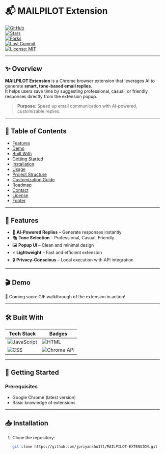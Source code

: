 # 📬 MAILPILOT Extension

[![GitHub](https://img.shields.io/badge/GitHub-jpriyanshu171-181717?logo=github)](https://github.com/jpriyanshu171)  
[![Stars](https://img.shields.io/github/stars/jpriyanshu171/MAILPILOT-EXTENSION?style=social)](https://github.com/jpriyanshu171/MAILPILOT-EXTENSION/stargazers)  
[![Forks](https://img.shields.io/github/forks/jpriyanshu171/MAILPILOT-EXTENSION?style=social)](https://github.com/jpriyanshu171/MAILPILOT-EXTENSION/forks)  
[![Last Commit](https://img.shields.io/github/last-commit/jpriyanshu171/MAILPILOT-EXTENSION?color=gold)](https://github.com/jpriyanshu171/MAILPILOT-EXTENSION/commits/main)  
[![License: MIT](https://img.shields.io/badge/license-MIT-green)](LICENSE)

---

## ✨ Overview

**MAILPILOT Extension** is a Chrome browser extension that leverages AI to generate **smart, tone-based email replies**.  
It helps users save time by suggesting professional, casual, or friendly responses directly from the extension popup.

> **Purpose**: Speed up email communication with AI-powered, customizable replies.

---

## 📑 Table of Contents

- [Features](#features)
- [Demo](#demo)
- [Built With](#built-with)
- [Getting Started](#getting-started)
- [Installation](#installation)
- [Usage](#usage)
- [Project Structure](#project-structure)
- [Customization Guide](#customization-guide)
- [Roadmap](#roadmap)
- [Contact](#contact)
- [License](#license)
- [Footer](#footer)

---

## 🎯 Features

- 🧠 **AI-Powered Replies** – Generate responses instantly  
- 🎭 **Tone Selection** – Professional, Casual, Friendly  
- 🖼️ **Popup UI** – Clean and minimal design  
- ⚡ **Lightweight** – Fast and efficient extension  
- 🔒 **Privacy-Conscious** – Local execution with API integration  

---

## 🎬 Demo

🚀 Coming soon: GIF walkthrough of the extension in action!  

---

## 🛠️ Built With

| Tech Stack | Badges |
|------------|--------|
| ![JavaScript](https://img.shields.io/badge/JavaScript-ES6+-F7DF1E?logo=javascript&logoColor=black) | ![HTML](https://img.shields.io/badge/HTML5-E34F26?logo=html5&logoColor=white) |
| ![CSS](https://img.shields.io/badge/CSS3-1572B6?logo=css3&logoColor=white) | ![Chrome API](https://img.shields.io/badge/Chrome_Extension-4285F4?logo=google-chrome&logoColor=white) |

---

## 🚦 Getting Started

### Prerequisites
- Google Chrome (latest version)
- Basic knowledge of extensions

---

## 📥 Installation

1. Clone the repository:
   ```bash
   git clone https://github.com/jpriyanshu171/MAILPILOT-EXTENSION.git
